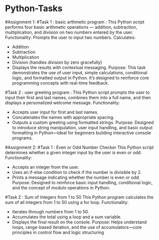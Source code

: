# Python-Tasks
#Assignment 1: 
#Task 1 : basic arthmetic program :
 This Python script performs four basic arithmetic operations — addition, subtraction, multiplication, and division on two numbers entered by the user.
Functionality:
Prompts the user to input two numbers.
Calculates:
- Addition
- Subtraction
- Multiplication
- Division (handles division by zero gracefully)
- Displays the results with contextual messaging.
Purpose:
This task demonstrates the use of user input, simple calculations, conditional logic, and formatted output in Python. It’s designed to reinforce core programming concepts with real-time feedback.

#Task 2 : user greeting program :
 This Python script prompts the user to input their first and last names, combines them into a full name, and then displays a personalized welcome message.
Functionality:
- Accepts user input for first and last names.
- Concatenates the names with appropriate spacing.
- Outputs a custom greeting using formatted strings.
Purpose:
Designed to introduce string manipulation, user input handling, and basic output formatting in Python—ideal for beginners building interactive console programs.

#Assignment 2: 
#Task 1 : Even or Odd Number Checker
 This Python script determines whether a given integer input by the user is even or odd.
Functionality:
- Accepts an integer from the user.
- Uses an if-else condition to check if the number is divisible by 2.
- Prints a message indicating whether the number is even or odd.
Purpose:
Designed to reinforce basic input handling, conditional logic, and the concept of modulo operations in Python.

#Task 2 : Sum of Integers from 1 to 50
 This Python program calculates the sum of all integers from 1 to 50 using a for loop.
Functionality:
- Iterates through numbers from 1 to 50.
- Accumulates the total using a loop and a sum variable.
- Displays the final result on the console.
Purpose:
Helps understand loops, range-based iteration, and the use of accumulators—core principles in control flow and logic structuring

 
